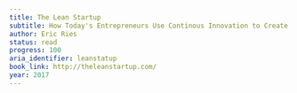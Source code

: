```yaml
---
title: The Lean Startup
subtitle: How Today's Entrepreneurs Use Continous Innovation to Create Radically Successful Businesses
author: Eric Ries
status: read
progress: 100
aria_identifier: leanstatup
book_link: http://theleanstartup.com/
year: 2017
---
```

